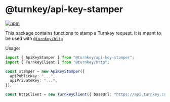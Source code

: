 # @turnkey/api-key-stamper

[![npm](https://img.shields.io/npm/v/@turnkey/api-key-stamper?color=%234C48FF)](https://www.npmjs.com/package/@turnkey/api-key-stamper)

This package contains functions to stamp a Turnkey request. It is meant to be used with [`@turnkey/http`](https://www.npmjs.com/package/@turnkey/http)

Usage:
```ts
import { ApiKeyStamper } from "@turnkey/api-key-stamper";
import { TurnkeyClient } from "@turnkey/http";

const stamper = new ApiKeyStamper({
  apiPublicKey: "...",
  apiPrivateKey: "...",
});

const httpClient = new TurnkeyClient({ baseUrl: "https://api.turnkey.com" }, stamper);
```